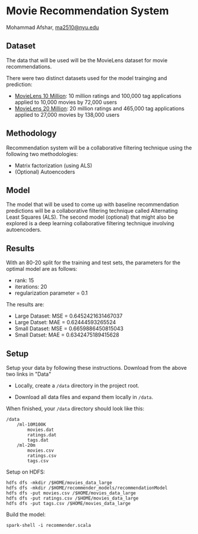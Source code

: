 # Movie Recommendation System

Mohammad Afshar, ma2510@nyu.edu

## Dataset

The data that will be used will be the MovieLens dataset for movie recommendations.

There were two distinct datasets used for the model trainging and prediction:
* [MovieLens 10 Million](http://files.grouplens.org/datasets/movielens/ml-10m.zip): 10 million ratings and 100,000 tag applications applied to 10,000 movies by 72,000 users
* [MovieLens 20 Million](http://files.grouplens.org/datasets/movielens/ml-20m.zip): 20 million ratings and 465,000 tag applications applied to 27,000 movies by 138,000 users

## Methodology
Recommendation system will be a collaborative filtering technique using the following two methodologies:

* Matrix factorization (using ALS)
* (Optional) Autoencoders

## Model
The model that will be used to come up with baseline recommendation predictions will be a collaborative filtering technique called Alternating Least Squares (ALS). The second model (optional) that might also be explored is a deep learning collaborative filtering technique involving autoencoders.

## Results
With an 80-20 split for the training and test sets, the parameters for the optimal model are as follows:
* rank: 15
* iterations: 20
* regularization parameter = 0.1

The results are:
* Large Dataset: MSE = 0.6452421631467037
* Large Datset: MAE = 0.62444593265524
* Small Dataset: MSE = 0.6659886450815043
* Small Datset: MAE = 0.6342475189415628

## Setup
Setup your data by following these instructions. Download from the above two links in "Data"

* Locally, create a `/data` directory in the project root.

* Download all data files and expand them locally in `/data`.

When finished, your `/data` directory should look like this:

```
/data
    /ml-10M100K
        movies.dat
        ratings.dat
        tags.dat
    /ml-20m
        movies.csv
        ratings.csv
        tags.csv
```

Setup on HDFS:

```
hdfs dfs -mkdir /$HOME/movies_data_large
hdfs dfs -mkdir /$HOME/recommender_models/recommendationModel
hdfs dfs -put movies.csv /$HOME/movies_data_large
hdfs dfs -put ratings.csv /$HOME/movies_data_large
hdfs dfs -put tags.csv /$HOME/movies_data_large
```

Build the model:
```
spark-shell -i recommender.scala
```
